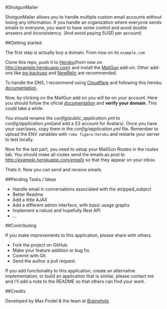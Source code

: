 #ShotgunMailer

ShotgunMailer allows you to handle multiple custom email accounts without losing any information. If you handle an organization where everyone sends emails to everyone, you want to have some control and avoid double answers and inconsistency. (And avoid paying 5USD per account)

<!-- SAMPLE IMAGE -->

##Getting started

The first step is actually buy a domain. From now on its `example.com`  

Clone this repo, push it to [Heroku](http://heroku.com)(from now on http://example.herokuapp.com) and install the [MailGun](https://addons.heroku.com/mailgun) add-on. Other add-ons like [pg-backups](https://addons.heroku.com/pgbackups) and [NewRelic](https://addons.heroku.com/newrelic) are recommended.  

To handle the DNS, I recommend using [Cloudflare](http://cloudflare.com) and following this heroku [documentation](http://www.higherorderheroku.com/articles/cloudflare-dns-heroku/).  

Now, by clicking on the MailGun add on you will be on your account. Here you should follow the oficial [documentation](http://documentation.mailgun.com/quickstart.html#verifying-your-domain) and **verify your domain**. This could take a while.  

You should rename the *config/public_application.yml* to *config/application.yml*(and add a S3 account for Avatars). Once you have your user/pass, copy them in the *config/application.yml* file. Remember to upload the ENV variables with `rake figaro:heroku` and restarte your server to test locally.  
  
Now for the last part, you need to setup your MailGun Routes in the routes tab. You should make all routes send the emails as post to *http://example.herokuapp.com/emails* so that they appear on your inbox.

Thats it. Now you can send and receive emails 

##Pending Tasks / Ideas

* Handle email in conversations associated with the stripped_subject
* Better Readme
* Add a little AJAX
* Add a different admin interface, with basic usage graphs
* Implement a robust and hopefully Rest API
* ...

##Contributing

If you make improvements to this application, please share with others.

* Fork the project on GitHub.
* Make your feature addition or bug fix.
* Commit with Git.
* Send the author a pull request.

If you add functionality to this application, create an alternative implementation, or build an application that is similar, please contact me and I'll add a note to the README so that others can find your work.

##Credits

Developed by Max Findel & the team at [Brainshots](http://brainshots.cl)




